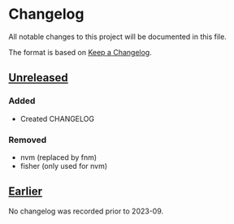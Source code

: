 # Changelog

All notable changes to this project will be documented in this file.

The format is based on [Keep a Changelog](https://keepachangelog.com/en/1.0.0/).

## [Unreleased]

### Added

- Created CHANGELOG

### Removed

- nvm (replaced by fnm)
- fisher (only used for nvm)

## [Earlier]

No changelog was recorded prior to 2023-09.

[unreleased]: https://github.com/connorjs/dotfiles/compare/pre-changelog...HEAD
[earlier]: https://github.com/connorjs/dotfiles/releases/tag/pre-changelog
